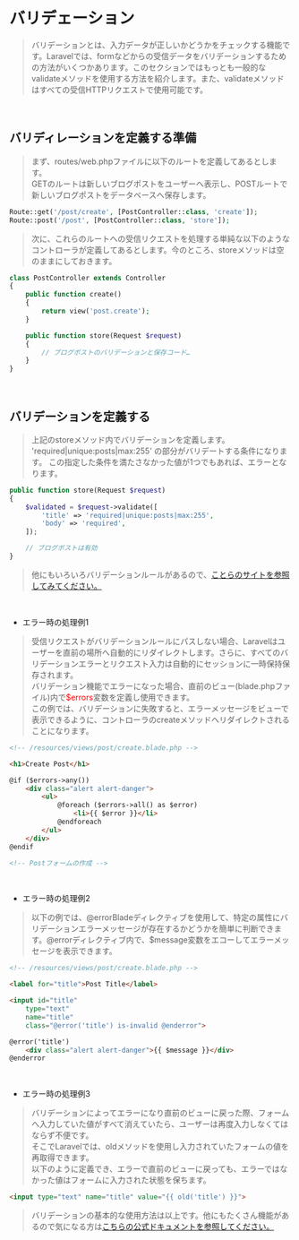 # バリデェーション

> バリデーションとは、入力データが正しいかどうかをチェックする機能です。Laravelでは、formなどからの受信データをバリデーションするための方法がいくつかあります。このセクションではもっとも一般的なvalidateメソッドを使用する方法を紹介します。また、validateメソッドはすべての受信HTTPリクエストで使用可能です。

<br>

## バリディレーションを定義する準備

> まず、routes/web.phpファイルに以下のルートを定義してあるとします。<br>
> GETのルートは新しいブログポストをユーザーへ表示し、POSTルートで新しいブログポストをデータベースへ保存します。
~~~php
Route::get('/post/create', [PostController::class, 'create']);
Route::post('/post', [PostController::class, 'store']);
~~~

> 次に、これらのルートへの受信リクエストを処理する単純な以下のようなコントローラが定義してあるとします。今のところ、storeメソッドは空のままにしておきます。

~~~php
class PostController extends Controller
{
    public function create()
    {
        return view('post.create');
    }

    public function store(Request $request)
    {
        // ブログポストのバリデーションと保存コード…
    }
}
~~~

<br>

## バリデーションを定義する

> 上記のstoreメソッド内でバリデーションを定義します。<br>
> 'required|unique:posts|max:255' の部分がバリデートする条件になります。
> この指定した条件を満たさなかった値が1つでもあれば、エラーとなります。
~~~php
public function store(Request $request)
{
    $validated = $request->validate([
        'title' => 'required|unique:posts|max:255',
        'body' => 'required',
    ]);

    // ブログポストは有効
}
~~~

> 他にもいろいろバリデーションルールがあるので、[ことらのサイトを参照してみてください。]('required|unique:posts|max:255')

<br>

* エラー時の処理例1

> 受信リクエストがバリデーションルールにパスしない場合、Laravelはユーザーを直前の場所へ自動的にリダイレクトします。さらに、すべてのバリデーションエラーとリクエスト入力は自動的にセッションに一時保持保存されます。<br>
バリデーション機能でエラーになった場合、直前のビュー(blade.phpファイル)内で<span style = "color: red;">$errors</span>変数を定義し使用できます。<br>
この例では、バリデーションに失敗すると、エラーメッセージをビューで表示できるように、コントローラのcreateメソッドへリダイレクトされることになります。

~~~html
<!-- /resources/views/post/create.blade.php -->

<h1>Create Post</h1>

@if ($errors->any())
    <div class="alert alert-danger">
        <ul>
            @foreach ($errors->all() as $error)
                <li>{{ $error }}</li>
            @endforeach
        </ul>
    </div>
@endif

<!-- Postフォームの作成 -->
~~~

<br>

  * エラー時の処理例2

> 以下の例では、@errorBladeディレクティブを使用して、特定の属性にバリデーションエラーメッセージが存在するかどうかを簡単に判断できます。@errorディレクティブ内で、$message変数をエコーし​​てエラーメッセージを表示できます。

~~~html
<!-- /resources/views/post/create.blade.php -->

<label for="title">Post Title</label>

<input id="title"
    type="text"
    name="title"
    class="@error('title') is-invalid @enderror">

@error('title')
    <div class="alert alert-danger">{{ $message }}</div>
@enderror
~~~

<br>

* エラー時の処理例3

> バリデーションによってエラーになり直前のビューに戻った際、フォームへ入力していた値がすべて消えていたら、ユーザーは再度入力しなくてはならず不便です。<br>
> そこでLaravelでは、oldメソッドを使用し入力されていたフォームの値を再取得できます。<br>
> 以下のように定義でき、エラーで直前のビューに戻っても、エラーではなかった値はフォームに入力された状態を保ちます。
~~~html
<input type="text" name="title" value="{{ old('title') }}">
~~~

> バリデーションの基本的な使用方法は以上です。他にもたくさん機能があるので気になる方は[こちらの公式ドキュメントを参照してください。](https://readouble.com/laravel/9.x/ja/validation.html)

<br>